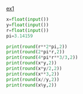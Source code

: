 [ex1](https://eeclass.nthu.edu.tw/course/homework/28024)

```py
x=float(input())
y=float(input())
r=float(input())
pi=3.14159

print(round(r**2*pi,2))
print(round(2*pi*r,2))
print(round(4*pi*r**3/3,2))
print(round(x*y,2))
print(round(x*y/2,2))
print(round(x**3,2))
print(round(x//y,2))
print(round(x%y,2))
```
